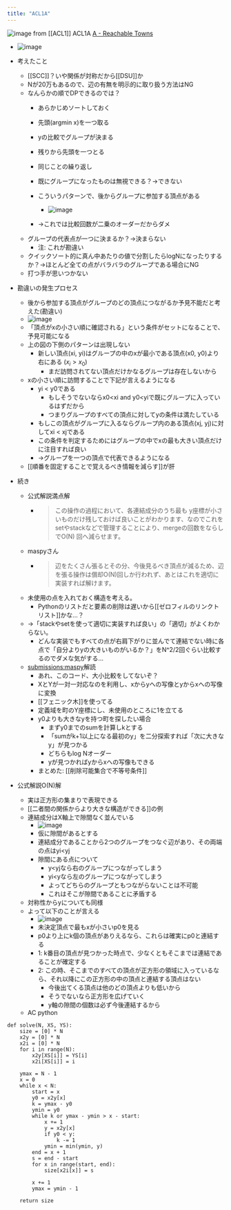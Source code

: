 ```yaml
---
title: "ACL1A"
---
```


![image](https://gyazo.com/419c5eed2447e1c5b17564f460169cba/thumb/1000)
from [[ACL1]]
ACL1A
[A - Reachable Towns](https://atcoder.jp/contests/acl1/tasks/acl1_a)
- ![image](https://gyazo.com/5112bbd589d700784b75fee59ac15f73/thumb/1000)
- 考えたこと
    - [[SCC]]？いや関係が対称だから[[DSU]]か
    - Nが20万もあるので、辺の有無を明示的に取り扱う方法はNG
    - なんらかの順でDPできるのでは？
        - あらかじめソートしておく
        - 先頭(argmin x)を一つ取る
        - yの比較でグループが決まる
        - 残りから先頭を一つとる
        - 同じことの繰り返し
        - 既にグループになったものは無視できる？→できない
        - こういうパターンで、後からグループに参加する頂点がある
            - ![image](https://gyazo.com/bdcecf2ff9b7ed58a925acd41bb619d9/thumb/1000)

        - →これでは比較回数が二乗のオーダーだからダメ
    - グループの代表点が一つに決まるか？→決まらない
        - 注: これが勘違い
    - クイックソート的に真ん中あたりの値で分割したらlogNになったりするか？→ほとんど全ての点がバラバラのグループである場合にNG
    - 打つ手が思いつかない
- 勘違いの発生プロセス
    - 後から参加する頂点がグループのどの頂点につながるか予見不能だと考えた(勘違い)
    - ![image](https://gyazo.com/c156550389503f072d7ef77e868a4f60/thumb/1000)
    - 「頂点がxの小さい順に確認される」という条件がセットになることで、予見可能になる
    - 上の図の下側のパターンは出現しない
        - 新しい頂点(xi, yi)はグループの中のxが最小である頂点(x0, y0)より右にある ($x_i > x_0$)
            - まだ訪問されてない頂点だけかなるグループは存在しないから
    - xの小さい順に訪問することで下記が言えるようになる
        - yi < y0である
            - もしそうでないならx0<xi and y0<yiで既にグループに入っているはずだから
            - つまりグループのすべての頂点に対してyの条件は満たしている
        - もしこの頂点がグループに入るならグループ内のある頂点(xj, yj)に対してxi < xjである
        - この条件を判定するためにはグループの中でxの最も大きい頂点だけに注目すれば良い
        - →グループを一つの頂点で代表できるようになる
    - [[順番を固定することで覚えるべき情報を減らす]]が肝
- 続き
    - 公式解説満点解
        - > この操作の過程において、各連結成分のうち最も y座標が小さいものだけ残しておけば良いことがわかります、なのでこれをsetやstackなどで管理することにより、mergeの回数をならしでO(N) 回へ減らせます。
    - maspyさん
        - > 辺をたくさん張るとその分、今後見るべき頂点が減るため、辺を張る操作は償却O(N)回しか行われず、あとはこれを適切に実装すれば解けます。
    - 未使用の点を入れておく構造を考える。
        - Pythonのリストだと要素の削除は遅いから[[ゼロフィルのリンクトリスト]]かな…？
    - →「stackやsetを使って適切に実装すれば良い」の「適切」がよくわからない。
        - どんな実装でもすべての点が右肩下がりに並んでて連結でない時に各点で「自分よりyの大きいものがいるか？」をN^2/2回ぐらい比較するのでダメな気がする…
    - [submissions:maspy](https://atcoder.jp/contests/acl1/submissions/16920107)解読
        - あれ、このコード、大小比較をしてないぞ？
        - XとYが一対一対応なのを利用し、xからyへの写像とyからxへの写像に変換
        - [[フェニック木]]を使ってる
        - 定義域を町のY座標にし、未使用のところに1を立てる
        - y0よりも大きなyを持つ町を探したい場合
            - まずy0までのsumを計算しkとする
            - 「sumがk+1以上になる最初のy」を二分探索すれば「次に大きなy」が見つかる
            - どちらもlog Nオーダー
            - yが見つかればyからxへの写像もできる
        - まとめた: [[削除可能集合で不等号条件]]

- 公式解説O(N)解
    - 実は正方形の集まりで表現できる
    - [[二者間の関係からより大きな構造ができる]]の例
    - 連結成分はX軸上で隙間なく並んでいる
        - ![image](https://gyazo.com/419c5eed2447e1c5b17564f460169cba/thumb/1000)
        - 仮に隙間があるとする
        - 連結成分であることから2つのグループをつなぐ辺があり、その両端の点はyi<yj
        - 隙間にある点について
            - y<yjなら右のグループにつながってしまう
            - yi<yなら左のグループにつながってしまう
            - よってどちらのグループともつながらないことは不可能
            - これはそこが隙間であることに矛盾する
    - 対称性からyについても同様
    - よって以下のことが言える
        - ![image](https://gyazo.com/9558ab1f2a6d698b120754a1a85033ef/thumb/1000)
        - 未決定頂点で最もxが小さいp0を見る
        - p0より上にk個の頂点がありえるなら、これらは確実にp0と連結する
        - 1: k番目の頂点が見つかった時点で、少なくともそこまでは連結であることが確定する
        - 2: この時、そこまでのすべての頂点が正方形の領域に入っているなら、それ以降にこの正方形の中の頂点と連結する頂点はない
            - 今後出てくる頂点は他のどの頂点よりも低いから
            - そうでないなら正方形を広げていく
            - y軸の隙間の個数は必ず今後連結するから
    - AC
python

```
def solve(N, XS, YS):
    size = [0] * N
    x2y = [0] * N
    x2i = [0] * N
    for i in range(N):
        x2y[XS[i]] = YS[i]
        x2i[XS[i]] = i

    ymax = N - 1
    x = 0
    while x < N:
        start = x
        y0 = x2y[x]
        k = ymax - y0
        ymin = y0
        while k or ymax - ymin > x - start:
            x += 1
            y = x2y[x]
            if y0 < y:
                k -= 1
            ymin = min(ymin, y)
        end = x + 1
        s = end - start
        for x in range(start, end):
            size[x2i[x]] = s

        x += 1
        ymax = ymin - 1

    return size
```

